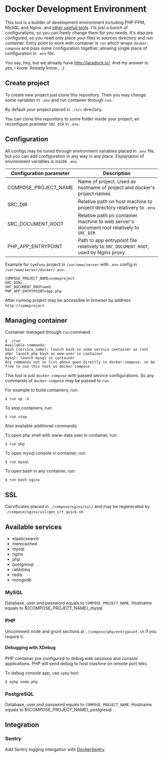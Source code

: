# Docker Development Environment

This tool is a builder of development environment including PHP-FPM, MySQL and Nginx, and [other usefull tools](#available-services).
I'ts just a bunch of configurations, so you can freely change them for you needs.
It's also pre configured, so you need only place your files in sources directory and run container.
Entry point to work with container is `run` which wraps `docker-compose` and
pass some configuration together, allowing single place of configuration in `.env` file.

You say, hey, but we already have http://laradock.io/. And my answer is: yes, i know. Already know... ;)

## Create project

To create new project just clone this repository. Then you may change some variables in `.env` and run container through `run`.

By default your project placed in `./src` directory.

You can clone this repository to some folder inside your project, an reconfigure prameter `SRC_DIR` in `.env`.

## Configuration

All configs may be tuned through environment variables placed in `.env` file,
but you can add configuration in any way in any place. Explanation of environment variables is inside `.env`.

| Configuration parameter | Description                                                                              |
| ----------------------- | ---------------------------------------------------------------------------------------- |
| COMPOSE_PROJECT_NAME    | Name of project. Used as hostname of project and docker's project names                  |
| SRC_DIR                 | Relative path on host machine to project directory relativery to `.env`                  |
| SRC_DOCUMENT_ROOT       | Relative path on container machine to web server's document root relatively to `SRC_DIR` |
| PHP_APP_ENTRYPOINT      | Path to app entrypoint file relatively to `SRC_DOCUMENT_ROOT`, used by Nginx proxy       |

Example for `Symfony` project in `/var/www/server` with `.env` config in `/var/www/server/docker/.env`:
```
COMPOSE_PROJECT_NAME=someproject
SRC_DIR=..
SRC_DOCUMENT_ROOT=web
PHP_APP_ENTRYPOINT=app.php
```
After running project may be accessible in browser by address `http://someproject`.


## Managing container

Container managed through `run` command.

```
$ ./run
Available commands:
bash [service_name]: launch bash in some service container as root
php: launch php bash as www-user in container
mysql: launch mysql in container
Any commands not in list above goes directly to docker-compose, so be free to use this tool as docker-compose
```

This tool is just `docker-compose` with passed service configurations. So any commands of `docker-compose` may be passed to `run`. 

For example to build containers, run:
```
$ run up -d
```

To stop containers, run:
```
$ run stop
```

Also available additional commands.

To open php shell with www-data user in container, run:
```
$ run php
```

To open mysql console in container, run:
```
$ run mysql
```

To open bash in any container, run:
```
$ run bash nginx
```

## SSL

Cervificates placed in `./compose/nginx/ssl/` and may be regenerated by `./compose/nginx/ssl/gen_crt_quick.sh`.

## Available services

* elasticsearch
* memcached
* mysql
* nginx
* php
* postgresql
* rabbitmq
* redis
* mongodb

### MySQL

Database, user and password equals to `COMPOSE_PROJECT_NAME`. Hostname equals to ${COMPOSE_PROJECT_NAME}_mysql

### PHP

Uncomment node and grunt sections at `./compose/php/entrypoint.sh` if you require it.

#### Debugging with XDebug

PHP container pre configured to debug web sessions and console applications.
PHP will send debug to host mashine on remote port `9001`.

To debug console app, use `xphp` tool:
```
$ xphp some.php
```

### PostgreSQL

Database, user and password equals to `COMPOSE_PROJECT_NAME`. Hostname equals to ${COMPOSE_PROJECT_NAME}_postgresql

## Integration

### Sentry

Add Sentry logging intergation with [DockerSentry](https://github.com/sokil/DockerSentry)
